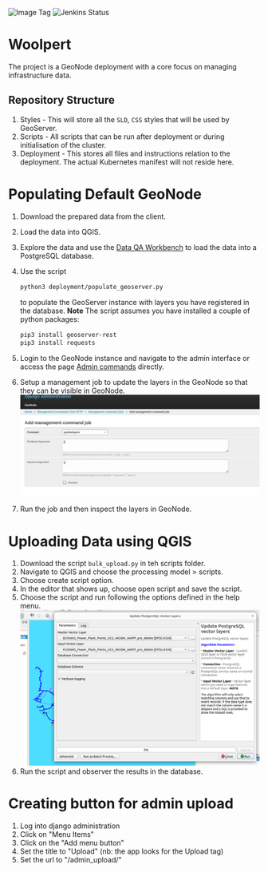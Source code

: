 ![Image Tag](https://img.shields.io/badge/Staging%20Image%20Tag:-0.0.1--eb930b2-blue.svg)
![Jenkins Status](https://img.shields.io/badge/Staging%20Jenkins%20Build%20Status:-SUCCESS-green.svg)

# Woolpert

The project is a GeoNode deployment with a core focus on managing infrastructure data.

## Repository Structure

1) Styles - This will store all the `SLD`, `CSS` styles that will be used by GeoServer.
2) Scripts - All scripts that can be run after deployment or during initialisation of the cluster.
3) Deployment - This stores all files and instructions relation to the deployment. The actual
Kubernetes manifest will not reside here.

# Populating Default GeoNode

1) Download the prepared data from the client.
2) Load the data into QGIS.
3) Explore the data and use the [Data QA Workbench](https://plugins.qgis.org/plugins/dataset_qa_workbench/) to 
load the data into a PostgreSQL database.
4) Use the script

    ```bash
    python3 deployment/populate_geoserver.py
    ```

    to populate the GeoServer instance with layers you have registered in the database.
    **Note** The script assumes you have installed a couple of python packages:

    ```bash
    pip3 install geoserver-rest
    pip3 install requests
    ```

5) Login to the GeoNode instance and navigate to the admin interface or access the page [Admin commands](https://S{SITE_URL}/admin/management_commands_http/) directly.
6) Setup a management job to update the layers in the GeoNode so that they can be visible in GeoNode.
![management_command](images/management_command_job.png)
7) Run the job and then inspect the layers in GeoNode.

# Uploading Data using QGIS
1) Download the script `bulk_upload.py` in teh scripts folder.
2) Navigate to QGIS and choose the processing model > scripts.
3) Choose create script option.
4) In the editor that shows up, choose open script and save the script.
5) Choose the script and run following the options defined in the help menu.
![upload](images/upload_script.png)
6) Run the script and observer the results in the database.


# Creating button for admin upload
1) Log into django administration
2) Click on "Menu Items"
3) Click on the "Add menu button"
4) Set the title to "Upload" (nb: the app looks for the Upload tag)
5) Set the url to "/admin_upload/"
